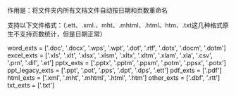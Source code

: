 作用是：将文件夹内所有文档文件自动按日期和页数重命名

支持以下文件格式：（.ett、.xml.、mht、.mhtml、.html、htm、.txt这几种格式原生不支持页数统计，但是日期正常）

word_exts = ['.doc', '.docx', '.wps', '.wpt', '.dot', '.rtf', '.dotx', '.docm', '.dotm'] 
excel_exts = ['.xls', '.xlt', '.xlsx', '.xlsm', '.xltx', '.xltm', '.xlam', '.xla', '.csv', '.prn', '.dif', '.et'] 
pptx_exts = ['.pptx', '.pptm', '.ppsm', '.potm', '.ppsx', '.potx'] 
ppt_legacy_exts = ['.ppt', '.pot', '.pps', '.dpt', '.dps', '.ett'] 
pdf_exts = ['.pdf']
html_exts = ['.xml', '.mht', '.mhtml', '.html', '.htm'] 
other_exts = ['.dbf', '.rtt'] 
txt_exts = ['.txt']
